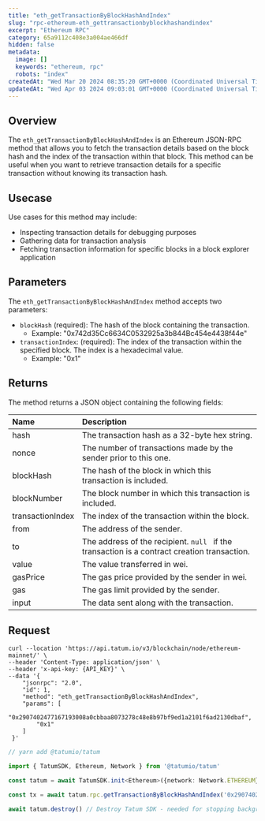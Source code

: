 ```yaml
---
title: "eth_getTransactionByBlockHashAndIndex"
slug: "rpc-ethereum-eth_gettransactionbyblockhashandindex"
excerpt: "Ethereum RPC"
category: 65a9112c408e3a004ae466df
hidden: false
metadata: 
  image: []
  keywords: "ethereum, rpc"
  robots: "index"
createdAt: "Wed Mar 20 2024 08:35:20 GMT+0000 (Coordinated Universal Time)"
updatedAt: "Wed Apr 03 2024 09:03:01 GMT+0000 (Coordinated Universal Time)"
---
```

## Overview

The `eth_getTransactionByBlockHashAndIndex` is an Ethereum JSON-RPC method that allows you to fetch the transaction details based on the block hash and the index of the transaction within that block. This method can be useful when you want to retrieve transaction details for a specific transaction without knowing its transaction hash.

## Usecase

Use cases for this method may include:

- Inspecting transaction details for debugging purposes
- Gathering data for transaction analysis
- Fetching transaction information for specific blocks in a block explorer application

## Parameters

The `eth_getTransactionByBlockHashAndIndex` method accepts two parameters:

- `blockHash` (required): The hash of the block containing the transaction.
  - Example: "0x742d35Cc6634C0532925a3b844Bc454e4438f44e"
- `transactionIndex`: (required): The index of the transaction within the specified block. The index is a hexadecimal value.
  - Example: "0x1"

## Returns

The method returns a JSON object containing the following fields:

| Name             | Description                                                                                  |
| :--------------- | :------------------------------------------------------------------------------------------- |
| hash             | The transaction hash as a 32-byte hex string.                                                |
| nonce            | The number of transactions made by the sender prior to this one.                             |
| blockHash        | The hash of the block in which this transaction is included.                                 |
| blockNumber      | The block number in which this transaction is included.                                      |
| transactionIndex | The index of the transaction within the block.                                               |
| from             | The address of the sender.                                                                   |
| to               | The address of the recipient. `null ` if the transaction is a contract creation transaction. |
| value            | The value transferred in wei.                                                                |
| gasPrice         | The gas price provided by the sender in wei.                                                 |
| gas              | The gas limit provided by the sender.                                                        |
| input            | The data sent along with the transaction.                                                    |

## Request

```curl cURL
curl --location 'https://api.tatum.io/v3/blockchain/node/ethereum-mainnet/' \
--header 'Content-Type: application/json' \
--header 'x-api-key: {API_KEY}' \
--data '{
    "jsonrpc": "2.0",
    "id": 1,
    "method": "eth_getTransactionByBlockHashAndIndex",
    "params": [
        "0x2907402477167193008a0cbbaa8073278c48e8b97bf9ed1a2101f6ad2130dbaf",
        "0x1"
    ]
 }'

```
```typescript JS SDK
// yarn add @tatumio/tatum

import { TatumSDK, Ethereum, Network } from '@tatumio/tatum'

const tatum = await TatumSDK.init<Ethereum>({network: Network.ETHEREUM})

const tx = await tatum.rpc.getTransactionByBlockHashAndIndex('0x2907402477167193008a0cbbaa8073278c48e8b97bf9ed1a2101f6ad2130dbaf', 1)

await tatum.destroy() // Destroy Tatum SDK - needed for stopping background jobs
```

